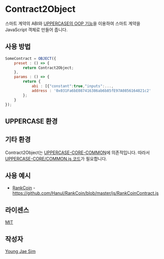 # Contract2Object
스마트 계약의 ABI와 [UPPERCASE의 OOP 기능](https://github.com/Hanul/UPPERCASE/blob/master/DOC/GUIDE/OOP.md)을 이용하여 스마트 계약을 JavaScript 객체로 만들어 줍니다.

## 사용 방법
```javascript
SomeContract = OBJECT({
	preset : () => {
		return Contract2Object;
	},
	params : () => {
		return {
			abi : [{"constant":true,"inputs":...,
			address : '0x031Fa6bE087416386ab6b85fE97A0856164821c2'
		};
	}
});
```

## UPPERCASE 환경

## 기타 환경
Contract2Object는 [UPPERCASE-CORE-COMMON]()에 의존적입니다. 따라서 [UPPERCASE-CORE/COMMON.js 코드](https://github.com/Hanul/UPPERCASE/blob/master/UPPERCASE-CORE/COMMON.js)가 필요합니다.

## 사용 예시
- [RankCoin](https://rankcoin.net/) - https://github.com/Hanul/RankCoin/blob/master/js/RankCoinContract.js

## 라이센스
[MIT](LICENSE)

## 작성자
[Young Jae Sim](https://github.com/Hanul)
